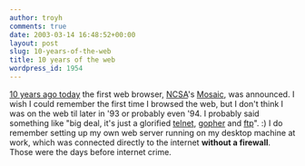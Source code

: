 ```yaml
---
author: troyh
comments: true
date: 2003-03-14 16:48:52+00:00
layout: post
slug: 10-years-of-the-web
title: 10 years of the web
wordpress_id: 1954
---
```


[10 years ago today](http://slashdot.org/articles/03/03/14/1534218.shtml?tid=95) the first web browser, [NCSA](http://www.ncsa.uiuc.edu/)'s [Mosaic](http://www.ncsa.uiuc.edu/Divisions/Communications/MosaicHistory/history.html), was announced. I wish I could remember the first time I browsed the web, but I don't think I was on the web til later in '93 or probably even '94. I probably said something like "big deal, it's just a glorified [telnet](http://www.webopedia.com/TERM/T/Telnet.html), [gopher](http://www.webopedia.com/TERM/G/Gopher.html) and [ftp](http://www.webopedia.com/TERM/F/Ftp.html)". :)  I do remember setting up my own web server running on my desktop machine at work, which was connected directly to the internet **without a firewall**. Those were the days before internet crime.
